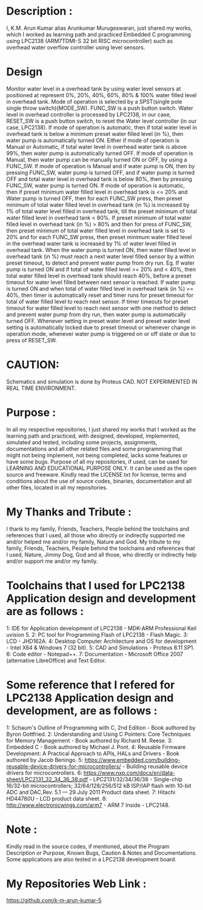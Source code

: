 Description :
============
I, K.M. Arun Kumar alias Arunkumar Murugeswaran, just shared my works, which I worked as learning path and practiced Embedded C programming using LPC2138 (ARM7TDMI-S 32 bit RISC microcontroller) such as overhead water overflow controller using level sensors. 

Design
======
Monitor water level in a overhead tank by using water level sensors at positioned at represent 0%, 20%, 40%, 60%, 80% & 100% water filled level in overhead tank. Mode of operation is selected by a SPST(single pole single throw switch)(MODE_SW). FUNC_SW is a push button switch. Water level in overhead controller is processed by LPC2138, in our case, RESET_SW is a push button switch, to reset the Water level controller (in our case, LPC2138). If mode of operation is automatic, then if total water level in overhead tank is below a minimum preset water filled level (in %), then water pump is automatically turned ON. Either if mode of operation is Manual or Automatic, if total water level in overhead water tank is above 99%, then water pump is automatically turned OFF. If mode of operation is Manual, then water pump can be manually turned ON or OFF, by using a FUNC_SW. If mode of operation is Manual and if water pump is ON, then by pressing FUNC_SW, water pump is turned OFF, and if water pump is turned OFF and total water level in overhead tank is below 80%, then by pressing FUNC_SW, water pump is turned ON. If mode of operation is automatic, then if preset minimum water filled level in overhead tank is <= 20% and Water pump is turned OFF, then for each FUNC_SW press, then preset minimum of total water filled level in overhead tank (in %) is increased by 1% of total water level filled in overhead tank, till the preset minimum of total water filled level in overhead tank < 80%. If preset minimum of total water filled level in overhead tank (in %) > 80% and then for press of FUNC_SW, then preset minimum of total water filled level in overhead tank is set to 20% and for each FUNC_SW press, then preset minimum water filled level in the overhead water tank is increased by 1% of water level filled in overhead tank. When the water pump is turned ON, then  water filled level in overhead tank (in %) must reach a next water level filled sensor by a within preset timeout, to detect and prevent water pump from dry run. Eg. If water pump is turned ON and if total of water filled level >= 20% and < 40%, then total water filled level in overhead tank should reach 40%, before a preset timeout for water level filled between next sensor is reached. If water pump is turned ON and when total of water filled level in overhead tank (in %) == 40%, then timer is automatically reset and timer runs for preset timeout for total of water filled level to reach next sensor. If timer timeouts for preset timeout for water filled level to reach next sensor with one method to detect and prevent water pump from dry run, then water pump is automatically turned OFF. Whenever setting in preset water level and preset water level setting is automatically locked due to preset timeout or whenever change in 
operation mode, whenever water pump is triggered on or off state or due to press of RESET_SW.    

CAUTION:
========
Schematics and simulation is done by Proteus CAD. NOT EXPERIMENTED IN REAL TIME ENVIRONMENT.

Purpose :
=========
In all my respective repositories, I just shared my works that I worked as the learning path and practiced, with designed, developed, implemented, simulated and tested, including some projects, assignments, documentations and all other related files and some programming that might not being implement, not being completed, lacks some features or have some bugs. Purpose of all my repositories, if used, can be used for LEARNING AND EDUCATIONAL PURPOSE ONLY. It can be used as the open source and freeware. Kindly read the LICENSE.txt for license, terms and conditions about the use of source codes, binaries, documentation and all other files, located in all my repositories. 
       
My Thanks and Tribute :
========================

I thank to my family, Friends, Teachers, People behind the toolchains and references that I used, all those who directly or indirectly supported me and/or helped me and/or my family, Nature and God. My tribute to my family, Friends, Teachers, People behind the toolchains and references that I used, Nature, Jimmy Dog, God and all those, who directly or indirectly help and/or support me and/or my family.

Toolchains that I used for LPC2138 Application design and development are as follows :
======================================================================================
1: IDE for Application development of LPC2138                               - MDK-ARM Professional Keil uvision 5. 
2: PC tool for Programming Flash of LPC2138                                 - Flash Magic.
3: LCD                                                                      - JHD162A.
4: Desktop Computer Architecture and OS for development                     - Intel X64 & Windows 7 (32 bit).
5: CAD and Simulations                                                      - Proteus 8.11 SP1. 
6: Code editor                                                              - Notepad++.
7: Documentation                                                            - Microsoft Office 2007 (alternative LibreOffice) and Text Editor. 

Some reference that I refered for LPC2138 Application design and development, are as follows :
==============================================================================================
1: Schaum's Outline of Programming with C, 2nd Edition - Book authored by Byron Gottfried.
2: Understanding and Using C Pointers: Core Techniques for Memory Management - Book authored by Richard M. Reese. 
3: Embedded C - Book authored by Michael J. Pont.
4: Reusable Firmware Development: A Practical Approach to APIs, HALs and Drivers - Book authored by Jacob Beningo. 
5: https://www.embedded.com/building-reusable-device-drivers-for-microcontrollers/ - Building reusable device drivers for microcontrollers.
6: https://www.nxp.com/docs/en/data-sheet/LPC2131_32_34_36_38.pdf - LPC2131/32/34/36/38 - Single-chip 16/32-bit microcontrollers; 32/64/128/256/512 kB ISP/IAP flash with 10-bit ADC and DAC,Rev. 5.1 — 29 July 2011 Product data sheet. 
7: Hitachi HD44780U - LCD product data sheet.
8: http://www.electronicwings.com/arm7  - ARM 7 Inside - LPC2148.


Note :
======
Kindly read in the source codes, if mentioned, about the Program Description or Purpose, Known Bugs, Caution & Notes and Documentations. Some applications are also tested in a LPC2138 development board.

My Repositories Web Link :
==========================
https://github.com/k-m-arun-kumar-5

